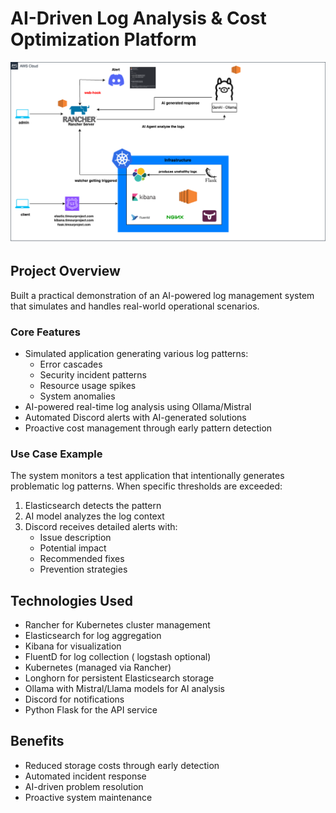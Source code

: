 # AI-Driven Log Analysis & Cost Optimization Platform

![alt text](aielastic.png)

## Project Overview

Built a practical demonstration of an AI-powered log management system that simulates and handles real-world operational scenarios.

### Core Features

- Simulated application generating various log patterns:
  - Error cascades
  - Security incident patterns
  - Resource usage spikes
  - System anomalies
- AI-powered real-time log analysis using Ollama/Mistral
- Automated Discord alerts with AI-generated solutions
- Proactive cost management through early pattern detection

### Use Case Example

The system monitors a test application that intentionally generates problematic log patterns. When specific thresholds are exceeded:

1. Elasticsearch detects the pattern
2. AI model analyzes the log context
3. Discord receives detailed alerts with:
   - Issue description
   - Potential impact
   - Recommended fixes
   - Prevention strategies

## Technologies Used

- Rancher for Kubernetes cluster management
- Elasticsearch for log aggregation
- Kibana for visualization
- FluentD for log collection ( logstash optional)
- Kubernetes (managed via Rancher)
- Longhorn for persistent Elasticsearch storage
- Ollama with Mistral/Llama models for AI analysis
- Discord for notifications
- Python Flask for the API service

## Benefits

- Reduced storage costs through early detection
- Automated incident response
- AI-driven problem resolution
- Proactive system maintenance

